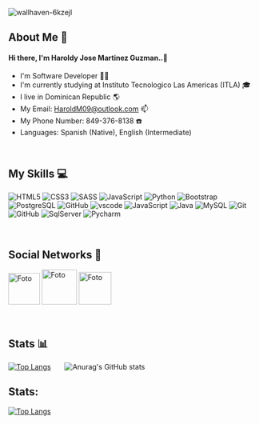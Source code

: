 ![wallhaven-6kzejl](https://user-images.githubusercontent.com/93040571/153111507-2286838c-3804-4d7c-82d8-999f9fb4c56f.jpg)


## About Me :bust_in_silhouette:

#### Hi there, I'm Haroldy Jose Martinez Guzman..👋

- I'm Software Developer 🧑‍💻
- I'm currently studying at Instituto Tecnologico Las Americas (ITLA) 🎓
- I live in Dominican Republic 🌎
- My Email: HaroldM09@outlook.com 📫
- My Phone Number: 849-376-8138 ☎️ 
- Languages: Spanish (Native), English (Intermediate)

&nbsp;

## My Skills :computer:

![HTML5](https://img.shields.io/badge/-HTML5-E34F26?style=flat-square&logo=html5&logoColor=white)
![CSS3](https://img.shields.io/badge/-CSS3-1572B6?style=flat-square&logo=css3)
![SASS](https://img.shields.io/badge/Sass-CC6699?style=for-the-badge&logo=sass&logoColor=white)
![JavaScript](https://img.shields.io/badge/JavaScript-F7DF1E?style=for-the-badge&logo=javascript&logoColor=black)
![Python](https://img.shields.io/badge/-Python-succes?style=for-the-badge&logo=python)
![Bootstrap](https://img.shields.io/badge/Bootstrap-563D7C?style=for-the-badge&logo=bootstrap&logoColor=white)
![PostgreSQL](https://img.shields.io/badge/PostgreSQL-316192?style=for-the-badge&logo=postgresql&logoColor=white)
![GitHub](https://img.shields.io/badge/-GitHub-black?style=for-the-badge&logo=github)
![vscode](https://img.shields.io/badge/-Vscode-blue?style=flat-square&logo=visualstudiocode)
![JavaScript](https://img.shields.io/badge/-JavaScript-black?style=flat-square&logo=javascript)
![Java](https://img.shields.io/badge/-java-E34A86?style=flat-square&logo=java)
![MySQL](https://img.shields.io/badge/-MySQL-black?style=flat-square&logo=mysql)
![Git](https://img.shields.io/badge/-Git-black?style=flat-square&logo=git)
![GitHub](https://img.shields.io/badge/-GitHub-181717?style=flat-square&logo=github)
![SqlServer](https://img.shields.io/badge/-Sqlserver-red?style=flat-square&logo=Sqlservers)
![Pycharm](https://img.shields.io/badge/-Pycharm-black?style=flat-square&logo=Pycharm)

&nbsp;

## Social Networks :iphone:

<a id="telegram" target="_blank" href="https://t.me/haroldy"><img width='63px' src="https://logos-world.net/wp-content/uploads/2021/03/Telegram-Logo.png" alt="Foto"></a> <a id="whatsapp" href="https://wa.me/+18297508138"><img width='70px' src="https://logos-world.net/wp-content/uploads/2020/05/WhatsApp-Logo.png" alt="Foto"></a> <a id="whatsapp" href="https://www.instagram.com/_chococrema/"><img width='65px' src="https://logos-world.net/wp-content/uploads/2020/06/Instagram-Logo-700x394.png" alt="Foto"></a>

&nbsp;

## Stats :bar_chart:

[![Top Langs](https://github-readme-stats.vercel.app/api/top-langs/?username=mxmrrbl&langs_count=8)](https://github.com/anuraghazra/github-readme-stats) &nbsp; &nbsp; &nbsp; ![Anurag's GitHub stats](https://github-readme-stats.vercel.app/api?username=mxmrrbl&show_icons=true&theme=default)


## Stats:

[![Top Langs](https://github-readme-stats.vercel.app/api/top-langs/?username=HaroldMart&langs_count=8)](https://github.com/anuraghazra/github-readme-stats) &nbsp; &nbsp; 
<!-- ![Anurag's GitHub stats](https://github-readme-stats.vercel.app/api?username= Tcriss&show_icons=true&theme=transparent)  -->

<!---
Tcriss/Tcriss is a ✨ special ✨ repository because its `README.md` (this file) appears on your GitHub profile.
You can click the Preview link to take a look at your changes.
--->


